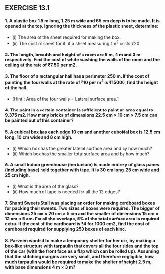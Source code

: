 ## EXERCISE 13.1
#### 1. A plastic box 1.5 m long, 1.25 m wide and 65 cm deep is to be made. It is opened at the top. Ignoring the thickness of the plastic sheet, determine:
* (i) The area of the sheet required for making the box.
* (ii) The cost of sheet for it, if a sheet measuring 1m<sup>2</sup> costs ₹20.
#### 2. The length, breadth and height of a room are 5 m, 4 m and 3 m respectively. Find the cost of white washing the walls of the room and the ceiling at the rate of ₹7.50 per m2.
#### 3. The floor of a rectangular hall has a perimeter 250 m. If the cost of painting the four walls at the rate of ₹10 per m<sup>2</sup> is ₹15000, find the height of the hall.
* [Hint : Area of the four walls = Lateral surface area.]
#### 4. The paint in a certain container is sufficient to paint an area equal to 9.375 m2. How many bricks of dimensions 22.5 cm × 10 cm × 7.5 cm can be painted out of this container?
#### 5. A cubical box has each edge 10 cm and another cuboidal box is 12.5 cm long, 10 cm wide and 8 cm high.
* (i) Which box has the greater lateral surface area and by how much?
* (ii) Which box has the smaller total surface area and by how much?
#### 6. A small indoor greenhouse (herbarium) is made entirely of glass panes (including base) held together with tape. It is 30 cm long, 25 cm wide and 25 cm high.
* (i) What is the area of the glass?
* (ii) How much of tape is needed for all the 12 edges?
#### 7. Shanti Sweets Stall was placing an order for making cardboard boxes for packing their sweets. Two sizes of boxes were required. The bigger of dimensions 25 cm × 20 cm × 5 cm and the smaller of dimensions 15 cm × 12 cm × 5 cm. For all the overlaps, 5% of the total surface area is required extra. If the cost of the cardboard is ₹4 for 1000 cm2, find the cost of cardboard required for supplying 250 boxes of each kind.
#### 8. Parveen wanted to make a temporary shelter for her car, by making a box-like structure with tarpaulin that covers all the four sides and the top of the car (with the front face as a flap which can be rolled up). Assuming that the stitching margins are very small, and therefore negligible, how much tarpaulin would be required to make the shelter of height 2.5 m, with base dimensions 4 m × 3 m?
